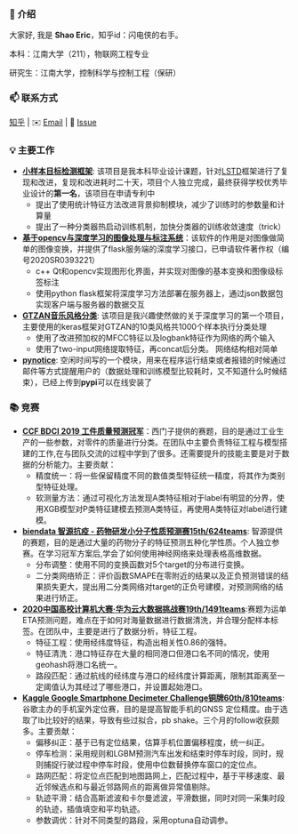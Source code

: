 ### 👋 介绍

大家好, 我是 **Shao Eric**，知乎id：闪电侠的右手。

本科：江南大学（211），物联网工程专业

研究生：江南大学，控制科学与控制工程（保研）

### 📫 联系方式

[知乎](https://www.zhihu.com/people/shaoeric) |  ✉️ [Email](mailto:shaoeric@foxmail.com) | 💬 [Issue](https://github.com/shaoeric/shaoeric/issues) 

### 💡 主要工作

- [**小样本目标检测框架**](https://github.com/shaoeric/modified_LSTD_pytorch): 该项目是我本科毕业设计课题，针对[LSTD](https://ojs.aaai.org/index.php/AAAI/article/view/11716)框架进行了复现和改进，复现和改进耗时二十天，项目个人独立完成，最终获得学校优秀毕业设计的**第一名**，该项目在申请专利中
  - 提出了使用统计特征方法改进背景抑制模块，减少了训练时的参数量和计算量
  - 提出了一种分类器热启动训练机制，加快分类器的训练收敛速度（trick）
- [**基于opencv与深度学习的图像处理与标注系统**](https://github.com/shaoeric/Integrated_system_of_image_processing_and_annotation)：该软件的作用是对图像做简单的图像变换，并提供了flask服务端的深度学习接口，已申请软件著作权（编号2020SR0393221）
  - c++ Qt和opencv实现图形化界面，并实现对图像的基本变换和图像级标签标注
  - 使用python flask框架将深度学习方法部署在服务器上，通过json数据包实现客户端与服务器的数据交互
- [**GTZAN音乐风格分类**](https://github.com/shaoeric/musical_genres_classification): 该项目是我兴趣使然做的关于深度学习的第一个项目，主要使用的keras框架对GTZAN的10类风格共1000个样本执行分类处理
  - 使用了改进预加权的MFCC特征以及logbank特征作为网络的两个输入
  - 使用了two-input网络提取特征，再concat后分类。 网络结构相对简单
- [**pynotice**](https://github.com/shaoeric/pynotice): 空闲时间写的一个模块，用来在程序运行结束或者报错的时候通过邮件等方式提醒用户的（数据处理和训练模型比较耗时，又不知道什么时候结束），已经上传到**pypi**可以在线安装了

### 📚 竞赛

- [**CCF BDCI 2019 工件质量预测冠军**](https://discussion.datafountain.cn/questions/2234/answers/23331)：西门子提供的赛题，目的是通过工业生产的一些参数，对零件的质量进行分类。在团队中主要负责特征工程与模型搭建的工作,在与团队交流的过程中学到了很多。还需要提升的技能主要是对于数据的分析能力。主要贡献：
  - 精度统一：将一些保留精度不同的数值类型特征统一精度，将其作为类别型特征处理。
  - 软测量方法：通过可视化方法发现A类特征相对于label有明显的分界，使用XGB模型对P类特征建模去预测A类特征，再使用A类特征对label进行建模。
- [**biendata 智源抗疫 - 药物研发小分子性质预测赛15th/624teams**](https://www.biendata.xyz/competition/molecule/final-leaderboard/): 智源提供的赛题，目的是通过大量的药物分子的特征预测五种化学性质。个人独立参赛。在学习冠军方案后,学会了如何使用神经网络来处理表格高维数据。
  - 分布调整：使用不同的变换函数对5个target的分布进行变换。
  - 二分类网络矫正：评价函数SMAPE在零附近的结果以及正负预测错误的结果损失更大，提出用二分类网络对target的正负号建模，对预测网络的结果进行矫正。
- [**2020中国高校计算机大赛·华为云大数据挑战赛19th/1491teams**](https://competition.huaweicloud.com/information/1000037843/bdc2020?track=107):赛题为运单ETA预测问题，难点在于如何对海量数据进行数据清洗，并合理分配样本标签。在团队中，主要是进行了数据分析，特征工程。
  - 特征工程：使用经纬度特征，构造出相关性0.86的强特。
  - 特征清洗：港口特征存在大量的相同港口但港口名不同的情况，使用geohash将港口名统一。
  - 路段匹配：通过航线的经纬度与港口的经纬度计算距离，限制其距离至一定阈值认为其经过了哪些港口，并设置起始港口。
- [**Kaggle Google Smartphone Decimeter Challenge铜牌60th/810teams**](https://www.kaggle.com/c/google-smartphone-decimeter-challenge/overview): 谷歌主办的手机室外定位赛，目的是提高智能手机的GNSS 定位精度。由于选取了lb比较好的结果，导致有些过拟合，pb shake。三个月的follow收获颇多。主要贡献：
  - 偏移纠正：基于已有定位结果，估算手机位置偏移程度，统一纠正。
  - 停车检测：采用规则和LGBM预测汽车出发和结束时停车时段，同时，规则捕捉行驶过程中停车时段，使用中位数替换停车窗口的定位点。
  - 路网匹配：将定位点匹配到地图路网上，匹配过程中，基于平移速度、最近邻候选点和与最近邻路网点的距离做异常值剔除。
  - 轨迹平滑：结合高斯滤波和卡尔曼滤波，平滑数据，同时对同一采集时段的轨迹，插值填空和平均轨迹。
  - 参数调优：针对不同类型的路段，采用optuna自动调参。 
